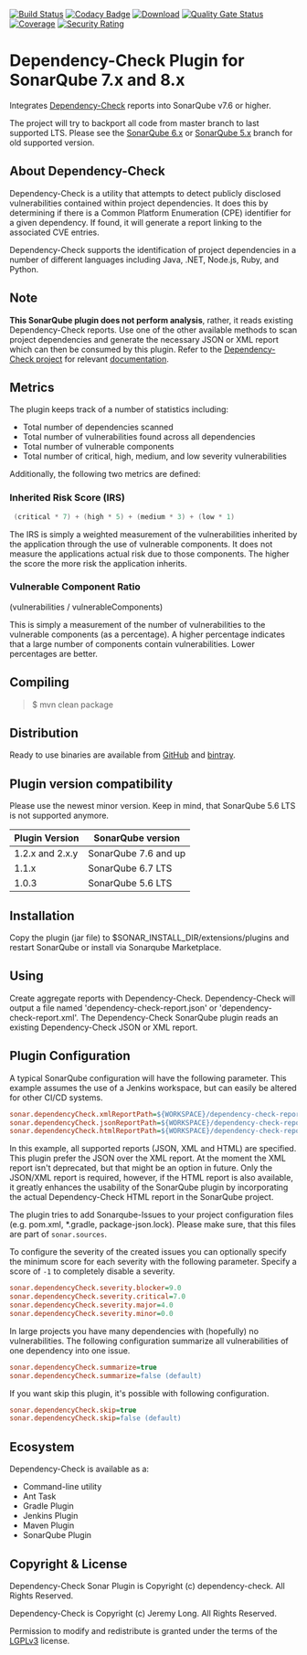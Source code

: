 [![Build Status](https://travis-ci.org/dependency-check/dependency-check-sonar-plugin.svg?branch=master)](https://travis-ci.org/dependency-check/dependency-check-sonar-plugin)
[![Codacy Badge](https://api.codacy.com/project/badge/Grade/e9cebd3112ec4252804bba68a5b44071)](https://www.codacy.com/manual/dependency-check/dependency-check-sonar-plugin?utm_source=github.com&amp;utm_medium=referral&amp;utm_content=dependency-check/dependency-check-sonar-plugin&amp;utm_campaign=Badge_Grade)
[![Download](https://api.bintray.com/packages/dependency-check/owasp/sonar-dependency-check/images/download.svg)](https://bintray.com/dependency-check/owasp/sonar-dependency-check/_latestVersion)
[![Quality Gate Status](https://sonarcloud.io/api/project_badges/measure?project=dependency-check_dependency-check-sonar-plugin&metric=alert_status)](https://sonarcloud.io/dashboard?id=dependency-check_dependency-check-sonar-plugin)
[![Coverage](https://sonarcloud.io/api/project_badges/measure?project=dependency-check_dependency-check-sonar-plugin&metric=coverage)](https://sonarcloud.io/dashboard?id=dependency-check_dependency-check-sonar-plugin)
[![Security Rating](https://sonarcloud.io/api/project_badges/measure?project=dependency-check_dependency-check-sonar-plugin&metric=security_rating)](https://sonarcloud.io/dashboard?id=dependency-check_dependency-check-sonar-plugin)

# Dependency-Check Plugin for SonarQube 7.x and 8.x

Integrates [Dependency-Check][] reports into SonarQube v7.6 or higher.

The project will try to backport all code from master branch to last supported LTS. Please see the [SonarQube 6.x][] or [SonarQube 5.x][] branch for old supported version.

## About Dependency-Check

Dependency-Check is a utility that attempts to detect publicly disclosed vulnerabilities contained within project dependencies. It does this by determining if there is a Common Platform Enumeration (CPE) identifier for a given dependency. If found, it will generate a report linking to the associated CVE entries.

Dependency-Check supports the identification of project dependencies in a number of different languages including Java, .NET, Node.js, Ruby, and Python.

## Note

**This SonarQube plugin does not perform analysis**, rather, it reads existing Dependency-Check reports. Use one of the other available methods to scan project dependencies and generate the necessary JSON or XML report which can then be consumed by this plugin. Refer to the [Dependency-Check project](https://github.com/jeremylong/DependencyCheck) for relevant [documentation](https://jeremylong.github.io/DependencyCheck/).

## Metrics

The plugin keeps track of a number of statistics including:

-   Total number of dependencies scanned
-   Total number of vulnerabilities found across all dependencies
-   Total number of vulnerable components
-   Total number of critical, high, medium, and low severity vulnerabilities

Additionally, the following two metrics are defined:

### Inherited Risk Score (IRS)

```java
 (critical * 7) + (high * 5) + (medium * 3) + (low * 1)
```

The IRS is simply a weighted measurement of the vulnerabilities inherited by the application through the use of vulnerable components. It does not measure the applications actual risk due to those components. The higher the score the more risk the application inherits.

### Vulnerable Component Ratio

(vulnerabilities / vulnerableComponents)

This is simply a measurement of the number of vulnerabilities to the vulnerable components (as a percentage). A higher percentage indicates that a large number of components contain vulnerabilities. Lower percentages are better.

## Compiling

> $ mvn clean package

## Distribution

Ready to use binaries are available from [GitHub][] and [bintray][].

## Plugin version compatibility

Please use the newest minor version. Keep in mind, that SonarQube 5.6 LTS is not supported anymore.

| Plugin Version  | SonarQube version    |
|-----------------|----------------------|
| 1.2.x and 2.x.y | SonarQube 7.6 and up |
| 1.1.x           | SonarQube 6.7 LTS    |
| 1.0.3           | SonarQube 5.6 LTS    |

## Installation

Copy the plugin (jar file) to $SONAR_INSTALL_DIR/extensions/plugins and restart SonarQube or install via Sonarqube Marketplace.

## Using

Create aggregate reports with Dependency-Check. Dependency-Check will output a file named 'dependency-check-report.json' or 'dependency-check-report.xml'. The Dependency-Check SonarQube plugin reads an existing Dependency-Check JSON or XML report.

## Plugin Configuration

A typical SonarQube configuration will have the following parameter. This example assumes the use of a Jenkins workspace, but can easily be altered for other CI/CD systems.

```ini
sonar.dependencyCheck.xmlReportPath=${WORKSPACE}/dependency-check-report.xml
sonar.dependencyCheck.jsonReportPath=${WORKSPACE}/dependency-check-report.json
sonar.dependencyCheck.htmlReportPath=${WORKSPACE}/dependency-check-report.html
```

In this example, all supported reports (JSON, XML and HTML) are specified. This plugin prefer the JSON over the XML report. At the moment the XML report isn't deprecated, but that might be an option in future. Only the JSON/XML report is required, however, if the HTML report is also available, it greatly enhances the usability of the SonarQube plugin by incorporating the actual Dependency-Check HTML report in the SonarQube project.

The plugin tries to add Sonarqube-Issues to your project configuration files (e.g. pom.xml, *.gradle, package-json.lock). Please make sure, that this files are part of `sonar.sources`.

To configure the severity of the created issues you can optionally specify the minimum score for each severity with the following parameter. Specify a score of `-1` to completely disable a severity.

```ini
sonar.dependencyCheck.severity.blocker=9.0
sonar.dependencyCheck.severity.critical=7.0
sonar.dependencyCheck.severity.major=4.0
sonar.dependencyCheck.severity.minor=0.0
```

In large projects you have many dependencies with (hopefully) no vulnerabilities. The following configuration summarize all vulnerabilities of one dependency into one issue.

```ini
sonar.dependencyCheck.summarize=true
sonar.dependencyCheck.summarize=false (default)
```

If you want skip this plugin, it's possible with following configuration.

```ini
sonar.dependencyCheck.skip=true
sonar.dependencyCheck.skip=false (default)
```

## Ecosystem

Dependency-Check is available as a:
-   Command-line utility
-   Ant Task
-   Gradle Plugin
-   Jenkins Plugin
-   Maven Plugin
-   SonarQube Plugin

## Copyright & License

Dependency-Check Sonar Plugin is Copyright (c) dependency-check. All Rights Reserved.

Dependency-Check is Copyright (c) Jeremy Long. All Rights Reserved.

Permission to modify and redistribute is granted under the terms of the [LGPLv3][] license.

[lgplv3]: http://www.gnu.org/licenses/lgpl.txt
[github]: https://github.com/dependency-check/dependency-check-sonar-plugin/releases
[dependency-check]: https://www.owasp.org/index.php/OWASP_Dependency_Check
[sonarqube 5.x]: https://github.com/dependency-check/dependency-check-sonar-plugin/tree/SonarQube_5.x
[sonarqube 6.x]: https://github.com/dependency-check/dependency-check-sonar-plugin/tree/SonarQube_6.x
[bintray]: https://bintray.com/dependency-check/owasp/sonar-dependency-check
